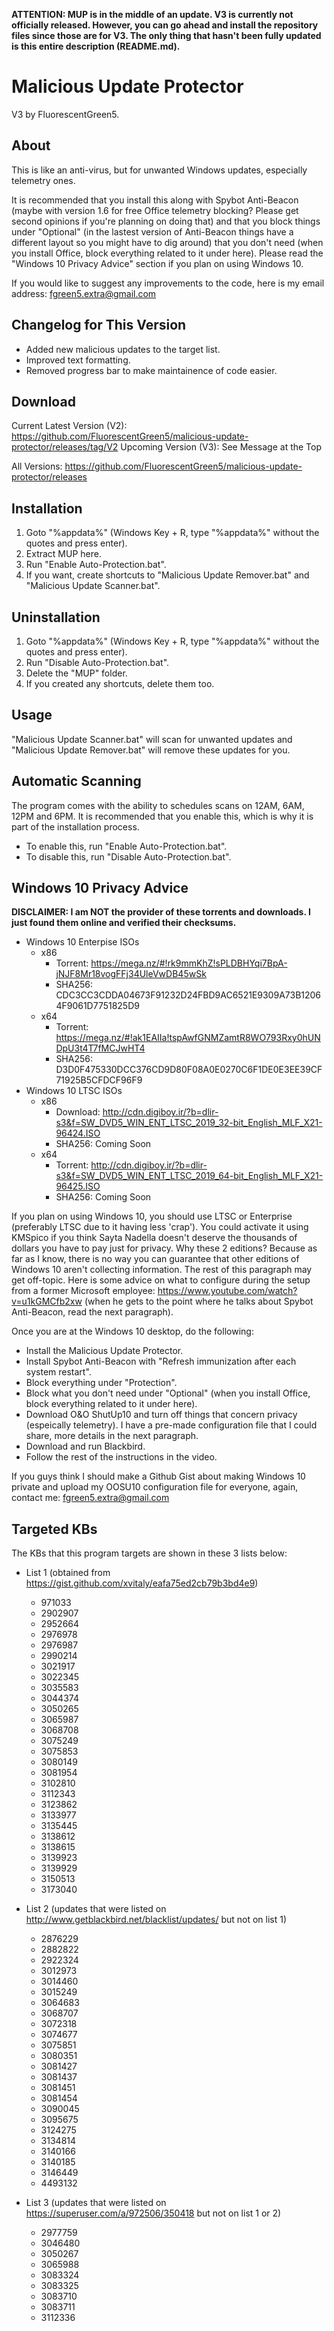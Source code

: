**ATTENTION: MUP is in the middle of an update. V3 is currently not officially released. However, you can go ahead and install the repository files since those are for V3. The only thing that hasn't been fully updated is this entire description (README.md).**

# Malicious Update Protector

V3 by FluorescentGreen5.

## About

This is like an anti-virus, but for unwanted Windows updates, especially telemetry ones.

It is recommended that you install this along with Spybot Anti-Beacon (maybe with version 1.6 for free Office telemetry blocking? Please get second opinions if you're planning on doing that) and that you block things under "Optional" (in the lastest version of Anti-Beacon things have a different layout so you might have to dig around) that you don't need (when you install Office, block everything related to it under here). Please read the "Windows 10 Privacy Advice" section if you plan on using Windows 10.

If you would like to suggest any improvements to the code, here is my email address: fgreen5.extra@gmail.com

## Changelog for This Version

- Added new malicious updates to the target list.
- Improved text formatting.
- Removed progress bar to make maintainence of code easier.

## Download

Current Latest Version (V2): https://github.com/FluorescentGreen5/malicious-update-protector/releases/tag/V2
Upcoming Version (V3): See Message at the Top

All Versions: https://github.com/FluorescentGreen5/malicious-update-protector/releases

## Installation

1. Goto "%appdata%" (Windows Key + R, type "%appdata%" without the quotes and press enter).
2. Extract MUP here.
3. Run "Enable Auto-Protection.bat".
4. If you want, create shortcuts to "Malicious Update Remover.bat" and "Malicious Update Scanner.bat".

## Uninstallation

1. Goto "%appdata%" (Windows Key + R, type "%appdata%" without the quotes and press enter).
2. Run "Disable Auto-Protection.bat".
3. Delete the "MUP" folder.
4. If you created any shortcuts, delete them too.

## Usage

"Malicious Update Scanner.bat" will scan for unwanted updates and "Malicious Update Remover.bat" will remove these updates for you.

## Automatic Scanning

The program comes with the ability to schedules scans on 12AM, 6AM, 12PM and 6PM. It is recommended that you enable this, which is why it is part of the installation process.

- To enable this, run "Enable Auto-Protection.bat".
- To disable this, run "Disable Auto-Protection.bat".

## Windows 10 Privacy Advice

**DISCLAIMER: I am NOT the provider of these torrents and downloads. I just found them online and verified their checksums.**

- Windows 10 Enterpise ISOs
  - x86
    - Torrent: https://mega.nz/#!rk9mmKhZ!sPLDBHYqi7BpA-jNJF8Mr18vogFFj34UleVwDB45wSk
    - SHA256: CDC3CC3CDDA04673F91232D24FBD9AC6521E9309A73B12064F9061D7751825D9
  - x64
    - Torrent: https://mega.nz/#!ak1EAIIa!tspAwfGNMZamtR8WO793Rxy0hUNDpU3t4T7fMCJwHT4
	- SHA256: D3D0F475330DCC376CD9D80F08A0E0270C6F1DE0E3EE39CF71925B5CFDCF96F9
- Windows 10 LTSC ISOs
  - x86
    - Download: http://cdn.digiboy.ir/?b=dlir-s3&f=SW_DVD5_WIN_ENT_LTSC_2019_32-bit_English_MLF_X21-96424.ISO
    - SHA256: Coming Soon
  - x64
    - Torrent: http://cdn.digiboy.ir/?b=dlir-s3&f=SW_DVD5_WIN_ENT_LTSC_2019_64-bit_English_MLF_X21-96425.ISO
	- SHA256: Coming Soon

If you plan on using Windows 10, you should use LTSC or Enterprise (preferably LTSC due to it having less 'crap'). You could activate it using KMSpico if you think Sayta Nadella doesn't deserve the thousands of dollars you have to pay just for privacy. Why these 2 editions? Because as far as I know, there is no way you can guarantee that other editions of Windows 10 aren't collecting information. The rest of this paragraph may get off-topic. Here is some advice on what to configure during the setup from a former Microsoft employee: https://www.youtube.com/watch?v=u1kGMCfb2xw (when he gets to the point where he talks about Spybot Anti-Beacon, read the next paragraph).

Once you are at the Windows 10 desktop, do the following:
- Install the Malicious Update Protector.
- Install Spybot Anti-Beacon with "Refresh immunization after each system restart".
- Block everything under "Protection".
- Block what you don't need under "Optional" (when you install Office, block everything related to it under here).
- Download O&O ShutUp10 and turn off things that concern privacy (espeically telemetry). I have a pre-made configuration file that I could share, more details in the next paragraph.
- Download and run Blackbird.
- Follow the rest of the instructions in the video.

If you guys think I should make a Github Gist about making Windows 10 private and upload my OOSU10 configuration file for everyone, again, contact me: fgreen5.extra@gmail.com

## Targeted KBs

The KBs that this program targets are shown in these 3 lists below:

- List 1 (obtained from https://gist.github.com/xvitaly/eafa75ed2cb79b3bd4e9)
  - 971033
  - 2902907
  - 2952664
  - 2976978
  - 2976987
  - 2990214
  - 3021917
  - 3022345
  - 3035583
  - 3044374
  - 3050265
  - 3065987
  - 3068708
  - 3075249
  - 3075853
  - 3080149
  - 3081954
  - 3102810
  - 3112343
  - 3123862
  - 3133977
  - 3135445
  - 3138612
  - 3138615
  - 3139923
  - 3139929
  - 3150513
  - 3173040


- List 2 (updates that were listed on http://www.getblackbird.net/blacklist/updates/ but not on list 1)
  - 2876229
  - 2882822
  - 2922324
  - 3012973
  - 3014460
  - 3015249
  - 3064683
  - 3068707
  - 3072318
  - 3074677
  - 3075851
  - 3080351
  - 3081427
  - 3081437
  - 3081451
  - 3081454
  - 3090045
  - 3095675
  - 3124275
  - 3134814
  - 3140166
  - 3140185
  - 3146449
  - 4493132

- List 3 (updates that were listed on https://superuser.com/a/972506/350418 but not on list 1 or 2)
  - 2977759
  - 3046480
  - 3050267
  - 3065988
  - 3083324
  - 3083325
  - 3083710
  - 3083711
  - 3112336
